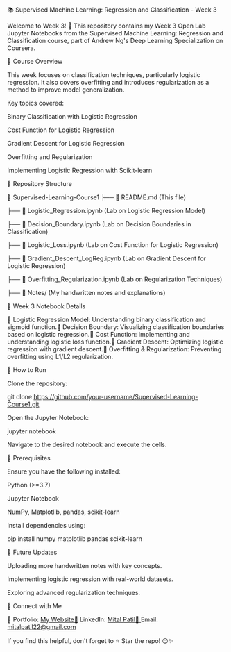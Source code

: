 📚 Supervised Machine Learning: Regression and Classification - Week 3

Welcome to Week 3! 🚀 This repository contains my Week 3 Open Lab Jupyter Notebooks from the Supervised Machine Learning: Regression and Classification course, part of Andrew Ng's Deep Learning Specialization on Coursera.

📌 Course Overview

This week focuses on classification techniques, particularly logistic regression. It also covers overfitting and introduces regularization as a method to improve model generalization.

Key topics covered:

Binary Classification with Logistic Regression

Cost Function for Logistic Regression

Gradient Descent for Logistic Regression

Overfitting and Regularization

Implementing Logistic Regression with Scikit-learn

📁 Repository Structure

📂 Supervised-Learning-Course1
 ├── 📜 README.md  (This file)   
 
 ├── 📓 Logistic_Regression.ipynb  (Lab on Logistic Regression Model)
 
 ├── 📓 Decision_Boundary.ipynb  (Lab on Decision Boundaries in Classification)
 
 ├── 📓 Logistic_Loss.ipynb  (Lab on Cost Function for Logistic Regression)
 
 ├── 📓 Gradient_Descent_LogReg.ipynb  (Lab on Gradient Descent for Logistic Regression)
 
 ├── 📓 Overfitting_Regularization.ipynb  (Lab on Regularization Techniques)
 
 ├── 📓 Notes/  (My handwritten notes and explanations)

📜 Week 3 Notebook Details

🔹 Logistic Regression Model: Understanding binary classification and sigmoid function.🔹 Decision Boundary: Visualizing classification boundaries based on logistic regression.🔹 Cost Function: Implementing and understanding logistic loss function.🔹 Gradient Descent: Optimizing logistic regression with gradient descent.🔹 Overfitting & Regularization: Preventing overfitting using L1/L2 regularization.

🚀 How to Run

Clone the repository:

git clone https://github.com/your-username/Supervised-Learning-Course1.git

Open the Jupyter Notebook:

jupyter notebook

Navigate to the desired notebook and execute the cells.

📌 Prerequisites

Ensure you have the following installed:

Python (>=3.7)

Jupyter Notebook

NumPy, Matplotlib, pandas, scikit-learn

Install dependencies using:

pip install numpy matplotlib pandas scikit-learn

🎯 Future Updates

Uploading more handwritten notes with key concepts.

Implementing logistic regression with real-world datasets.

Exploring advanced regularization techniques.

🤝 Connect with Me

🔗 Portfolio: [My Website💼](https://portfolio-mitalpatil.vercel.app/) 
LinkedIn: [Mital Patil📧 ](https://www.linkedin.com/notifications/?filter=all)
Email: mitalpatil22@gmail.com

If you find this helpful, don't forget to ⭐ Star the repo! 😊✨
